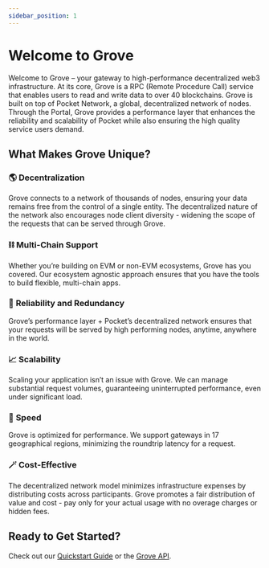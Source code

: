 ```yaml
---
sidebar_position: 1
---
```


# Welcome to Grove

Welcome to Grove – your gateway to high-performance decentralized web3 infrastructure. At its core, Grove is a RPC (Remote Procedure Call) service that enables users to read and write data to over 40 blockchains. Grove is built on top of Pocket Network, a global, decentralized network of nodes. Through the Portal, Grove provides a performance layer that enhances the reliability and scalability of Pocket while also ensuring the high quality service users demand.

## What Makes Grove Unique?

### 🌎 **Decentralization**

Grove connects to a network of thousands of nodes, ensuring your data remains free from the control of a single entity. The decentralized nature of the network also encourages node client diversity - widening the scope of the requests that can be served through Grove.

### ⛓ **Multi-Chain Support**

Whether you’re building on EVM or non-EVM ecosystems, Grove has you covered. Our ecosystem agnostic approach ensures that you have the tools to build flexible, multi-chain apps.

### 🎯 **Reliability and Redundancy**

Grove’s performance layer + Pocket’s decentralized network ensures that your requests will be served by high performing nodes, anytime, anywhere in the world.

### 📈 **Scalability**

Scaling your application isn’t an issue with Grove. We can manage substantial request volumes, guaranteeing uninterrupted performance, even under significant load.

### 🚀 **Speed**

Grove is optimized for performance. We support gateways in 17 geographical regions, minimizing the roundtrip latency for a request.

### 🪄 **Cost-Effective**

The decentralized network model minimizes infrastructure expenses by distributing costs across participants. Grove promotes a fair distribution of value and cost - pay only for your actual usage with no overage charges or hidden fees.

## Ready to Get Started?

Check out our [Quickstart Guide](/guides/getting-started/quickstart) or the [Grove API](/grove-api/getting-started/introduction).
